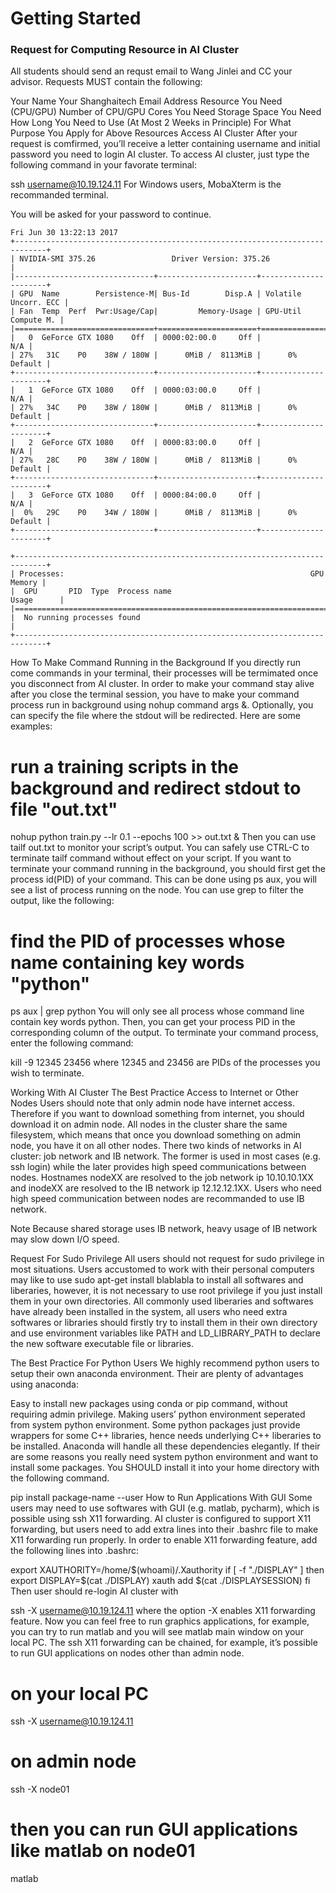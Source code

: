 # Getting Started
### Request for Computing Resource in AI Cluster
All students should send an requst email to Wang Jinlei and CC your advisor. Requests MUST contain the following:

Your Name
Your Shanghaitech Email Address
Resource You Need (CPU/GPU)
Number of CPU/GPU Cores You Need
Storage Space You Need
How Long You Need to Use (At Most 2 Weeks in Principle)
For What Purpose You Apply for Above Resources
Access AI Cluster
After your request is comfirmed, you’ll receive a letter containing username and initial password you need to login AI cluster. To access AI cluster, just type the following command in your favorate terminal:

ssh username@10.19.124.11
For Windows users, MobaXterm is the recommanded terminal.

You will be asked for your password to continue.

```
Fri Jun 30 13:22:13 2017
+-----------------------------------------------------------------------------+
| NVIDIA-SMI 375.26                 Driver Version: 375.26                    |
|-------------------------------+----------------------+----------------------+
| GPU  Name        Persistence-M| Bus-Id        Disp.A | Volatile Uncorr. ECC |
| Fan  Temp  Perf  Pwr:Usage/Cap|         Memory-Usage | GPU-Util  Compute M. |
|===============================+======================+======================|
|   0  GeForce GTX 1080    Off  | 0000:02:00.0     Off |                  N/A |
| 27%   31C    P0    38W / 180W |      0MiB /  8113MiB |      0%      Default |
+-------------------------------+----------------------+----------------------+
|   1  GeForce GTX 1080    Off  | 0000:03:00.0     Off |                  N/A |
| 27%   34C    P0    38W / 180W |      0MiB /  8113MiB |      0%      Default |
+-------------------------------+----------------------+----------------------+
|   2  GeForce GTX 1080    Off  | 0000:83:00.0     Off |                  N/A |
| 27%   28C    P0    38W / 180W |      0MiB /  8113MiB |      0%      Default |
+-------------------------------+----------------------+----------------------+
|   3  GeForce GTX 1080    Off  | 0000:84:00.0     Off |                  N/A |
|  0%   29C    P0    34W / 180W |      0MiB /  8113MiB |      0%      Default |
+-------------------------------+----------------------+----------------------+

+-----------------------------------------------------------------------------+
| Processes:                                                       GPU Memory |
|  GPU       PID  Type  Process name                               Usage      |
|=============================================================================|
|  No running processes found                                                 |
+-----------------------------------------------------------------------------+
```

How To Make Command Running in the Background
If you directly run come commands in your terminal, their processes will be termimated once you disconnect from AI cluster. In order to make your command stay alive after you close the terminal session, you have to make your command process run in background using nohup command args &. Optionally, you can specify the file where the stdout will be redirected. Here are some examples:

# run a training scripts in the background and redirect stdout to file "out.txt"
nohup python train.py --lr 0.1 --epochs 100 >> out.txt &
Then you can use tailf out.txt to monitor your script’s output. You can safely use CTRL-C to terminate tailf command without effect on your script. If you want to terminate your command running in the background, you should first get the process id(PID) of your command. This can be done using ps aux, you will see a list of process running on the node. You can use grep to filter the output, like the following:

# find the PID of processes whose name containing key words "python"
ps aux | grep python
You will only see all process whose command line contain key words python. Then, you can get your process PID in the corresponding column of the output. To terminate your command process, enter the following command:

kill -9 12345 23456
where 12345 and 23456 are PIDs of the processes you wish to terminate.

Working With AI Cluster The Best Practice
Access to Internet or Other Nodes
Users should note that only admin node have internet access. Therefore if you want to download something from internet, you should download it on admin node. All nodes in the cluster share the same filesystem, which means that once you download something on admin node, you have it on all other nodes. There two kinds of networks in AI cluster: job network and IB network. The former is used in most cases (e.g. ssh login) while the later provides high speed communications between nodes. Hostnames nodeXX are resolved to the job network ip 10.10.10.1XX and inodeXX are resolved to the IB network ip 12.12.12.1XX. Users who need high speed communication between nodes are recommanded to use IB network.

Note
Because shared storage uses IB network, heavy usage of IB network may slow down I/O speed.

Request For Sudo Privilege
All users should not request for sudo privilege in most situations. Users accustomed to work with their personal computers may like to use sudo apt-get install blablabla to install all softwares and liberaries, however, it is not necessary to use root privilege if you just install them in your own directories. All commonly used liberaries and softwares have already been installed in the system, all users who need extra softwares or libraries should firstly try to install them in their own directory and use environment variables like PATH and LD_LIBRARY_PATH to declare the new software executable file or libraries.

The Best Practice For Python Users
We highly recommend python users to setup their own anaconda environment. Their are plenty of advantages using anaconda:

Easy to install new packages using conda or pip command, without requiring admin privilege.
Making users’ python environment seperated from system python environment.
Some python packages just provide wrappers for some C++ libraries, hence needs underlying C++ liberaries to be installed. Anaconda will handle all these dependencies elegantly.
If their are some reasons you really need system python environment and want to install some packages. You SHOULD install it into your home directory with the following command.

pip install package-name --user
How to Run Applications With GUI
Some users may need to use softwares with GUI (e.g. matlab, pycharm), which is possible using ssh X11 forwarding. AI cluster is configured to support X11 forwarding, but users need to add extra lines into their .bashrc file to make X11 forwarding run properly. In order to enable X11 forwarding feature, add the following lines into .bashrc:

export XAUTHORITY=/home/$(whoami)/.Xauthority
if [ -f "./DISPLAY" ]
then
        export DISPLAY=$(cat ./DISPLAY)
        xauth add $(cat ./DISPLAYSESSION)
fi
Then user should re-login AI cluster with

ssh -X username@10.19.124.11
where the option -X enables X11 forwarding feature. Now you can feel free to run graphics applications, for example, you can try to run matlab and you will see matlab main window on your local PC. The ssh X11 forwarding can be chained, for example, it’s possible to run GUI applications on nodes other than admin node.

# on your local PC
ssh -X username@10.19.124.11
# on admin node
ssh -X node01
# then you can run GUI applications like matlab on node01
matlab